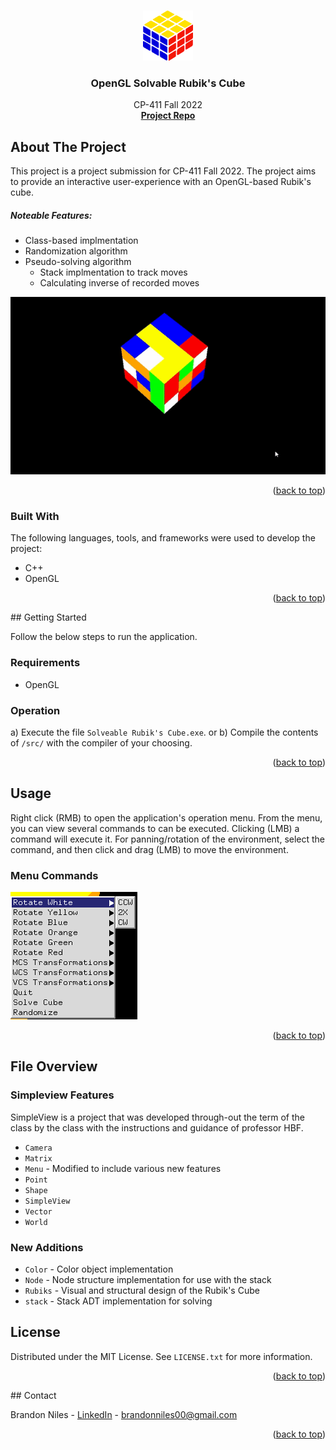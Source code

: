 <!-- Template version 1.0
-->
<a name="readme-top"></a>

<!-- PROJECT LOGO -->
<br />
<div align="center">
  <a href="https://github.com/BrandonNNiles/OpenGL-Solvable-Rubiks-Cube">
    <img src="media/images/rubik.png" alt="Logo" width="80" height="80">
  </a>

  <h3 align="center">OpenGL Solvable Rubik's Cube</h3>

  <p align="center">
    CP-411 Fall 2022
    <br />
    <a href="https://github.com/BrandonNNiles/OpenGL-Solvable-Rubiks-Cube"><strong>Project Repo</strong></a>
  </p>
</div>


<!-- ABOUT THE PROJECT -->
## About The Project


This project is a project submission for CP-411 Fall 2022. The project aims to provide an interactive user-experience with an OpenGL-based Rubik's cube.

##### Noteable Features:
* Class-based implmentation
* Randomization algorithm
* Pseudo-solving algorithm
    * Stack implmentation to track moves
    * Calculating inverse of recorded moves

<img src="media/images/demo.gif" alt="Menu Commands">

<p align="right">(<a href="#readme-top">back to top</a>)</p>



### Built With

The following languages, tools, and frameworks were used to develop the project:

* C++
* OpenGL
<p align="right">(<a href="#readme-top">back to top</a>)</p>
<!-- GETTING STARTED -->
## Getting Started

Follow the below steps to run the application.

### Requirements

- OpenGL

### Operation


a) Execute the file `Solveable Rubik's Cube.exe`.
or
b) Compile the contents of `/src/` with the compiler of your choosing.


<p align="right">(<a href="#readme-top">back to top</a>)</p>



<!-- USAGE EXAMPLES -->
## Usage
Right click (RMB) to open the application's operation menu. From the menu, you can view several commands to can be executed. Clicking (LMB) a command will execute it. For panning/rotation of the environment, select the command, and then click and drag (LMB) to move the environment.

### Menu Commands
<img src="media/images/menu.png" alt="Menu Commands">


<p align="right">(<a href="#readme-top">back to top</a>)</p>


## File Overview

### Simpleview Features
SimpleView is a project that was developed through-out the term of the class by the class with the instructions and guidance of professor HBF.

- `Camera`
- `Matrix`
- `Menu` - Modified to include various new features
- `Point`
- `Shape`
- `SimpleView`
- `Vector`
- `World`

### New Additions

- `Color` - Color object implementation
- `Node` - Node structure implementation for use with the stack
- `Rubiks` - Visual and structural design of the Rubik's Cube
- `stack` - Stack ADT implementation for solving


<!-- LICENSE -->
## License

Distributed under the MIT License. See `LICENSE.txt` for more information.

<p align="right">(<a href="#readme-top">back to top</a>)</p>
<!-- CONTACT -->
## Contact

Brandon Niles - [LinkedIn](https://www.linkedin.com/in/brandonnniles/) - brandonniles00@gmail.com

<p align="right">(<a href="#readme-top">back to top</a>)</p>

